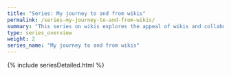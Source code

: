 ```yaml
---
title: "Series: My journey to and from wikis"
permalink: /series-my-journey-to-and-from-wikis/
summary: "This series on wikis explores the appeal of wikis and collaboration, my involvement in working on a wiki in a somewhat large community of volunteers, and why I eventually decided wikis weren’t the best option for me. I get in depth with some features in Mediawiki, challenges with collaboration, some pitfalls with wikis, and more."
type: series_overview
weight: 2
series_name: "My journey to and from wikis"
---
```


{% include seriesDetailed.html %}